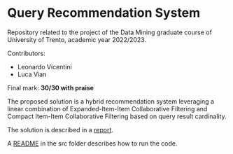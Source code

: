 # Query Recommendation System

Repository related to the project of the Data Mining graduate course of University of Trento, academic year 2022/2023.

Contributors:
+ Leonardo Vicentini
+ Luca Vian

Final mark: **30/30 with praise**

The proposed solution is a hybrid recommendation system leveraging a linear combination of Expanded-Item-Item Collaborative Filtering and Compact Item-Item Collaborative Filtering based on query result cardinality.

The solution is described in a [report](https://github.com/vicentinileonardo/query-recommendation-system/blob/main/report.pdf).

A [README](https://github.com/vicentinileonardo/query-recommendation-system/blob/main/src/README.txt) in the src folder describes how to run the code.
